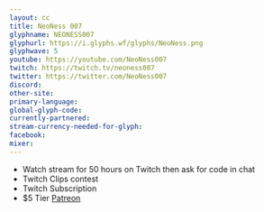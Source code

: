 ```yaml
---
layout: cc
title: NeoNess 007
glyphname: NEONESS007
glyphurl: https://i.glyphs.wf/glyphs/NeoNess.png
glyphwave: 5
youtube: https://youtube.com/NeoNess007
twitch: https://twitch.tv/neoness007
twitter: https://twitter.com/NeoNess007
discord: 
other-site: 
primary-language: 
global-glyph-code: 
currently-partnered: 
stream-currency-needed-for-glyph: 
facebook: 
mixer: 
---
```

* Watch stream for 50 hours on Twitch then ask for code in chat
* Twitch Clips contest
* Twitch Subscription
* $5 Tier [Patreon](https://www.patreon.com/NeoNess007)
